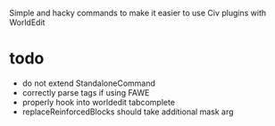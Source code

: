 Simple and hacky commands to make it easier to use Civ plugins with WorldEdit

# todo

- do not extend StandaloneCommand
- correctly parse tags if using FAWE
- properly hook into worldedit tabcomplete
- replaceReinforcedBlocks should take additional mask arg